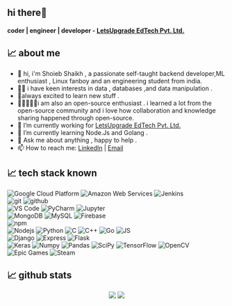 ## hi there👋
#### coder | engineer | developer - [LetsUpgrade EdTech Pvt. Ltd. ](https://letsupgrade.in)

## &#x1f4c8; about me

- 🧔‍ hi, i'm Shoieb Shaikh , a passionate self-taught backend developer,ML enthusiast , Linux fanboy  and an engineering student from india. 
- 🙋‍♂️ i have keen interests in data , databases ,and data manipulation . 
- 📖always excited to learn new stuff . 
- 🧑🏼‍🤝‍🧑🏾i am also an open-source enthusiast . i learned a lot from the open-source community and i love how collaboration and knowledge sharing happened through open-source.
- 🔭 I’m currently working for [LetsUpgrade EdTech Pvt. Ltd. ](https://letsupgrade.in)
- 🌱 I’m currently learning Node.Js and Golang .
- 💬 Ask me about anything , happy to help .
- 📫 How to reach me: [LinkedIn](https://www.linkedin.com/in/shoieb-shaikh-366439189) | [Email](mailto:shaikhshoieb22@gmail.com)

## &#x1f4c8; tech stack known

<img alt="Google Cloud Platform" src="https://img.shields.io/badge/-Google_Cloud_Platform-1a73e8?style=flat-cylinder&logo=google-cloud&logoColor=white" /> <img alt="Amazon Web Services" src="https://img.shields.io/badge/AWS-%23FF9900.svg?style=flat-cylinder&logo=amazon-aws&logoColor=white" /> <img alt="Jenkins" src="https://img.shields.io/badge/Jenkins-%232C5263.svg?style=flat-cylinder&logo=jenkins&logoColor=white" />
<br>
<img alt="git" src="https://img.shields.io/badge/-Git-F05032?style=flat-cylinder&logo=git&logoColor=white" /> <img alt="github" src="https://img.shields.io/badge/GitHub-%23121011.svg?style=flat-cylinder&logo=github&logoColor=white" /> 
<br>
<img alt="VS Code" src="https://img.shields.io/badge/VS%20Code-0078d7.svg?style=flat-cylinder&logo=visual-studio-code&logoColor=white" /> <img alt="PyCharm" src="https://img.shields.io/badge/PyCharm-143?style=flat-cylinder&logo=pycharm&logoColor=black&color=black&labelColor=green" /> <img alt="Jupyter" src="https://img.shields.io/badge/Jupyter-%23FA0F00.svg?style=flat-cylinder&logo=jupyter&logoColor=white" />
<br>
<img alt="MongoDB" src="https://img.shields.io/badge/-MongoDB-13aa52?style=flat-cylinder&logo=mongodb&logoColor=white" /> <img alt="MySQL" src="https://img.shields.io/badge/MySQL-%2300f.svg?style=flat-cylinder&logo=mysql&logoColor=white" /> <img alt="Firebase" src="https://img.shields.io/badge/Firebase-%23039BE5.svg?style=flat-cylinder&logo=firebase" />
<br>
<img alt="npm" src="https://img.shields.io/badge/-NPM-CB3837?style=flat-cylinder&logo=npm&logoColor=white" />
<br>
<img alt="Nodejs" src="https://img.shields.io/badge/-Nodejs-43853d?style=flat-cylinder&logo=Node.js&logoColor=white" /> <img alt="Python" src="https://img.shields.io/badge/-Python-306998?style=flat-cylinder&logo=Python&logoColor=white" /> <img alt="C" src="https://img.shields.io/badge/C-%2300599C.svg?style=flat-cylinder&logo=c&logoColor=white" /> <img alt="C++" src="https://img.shields.io/badge/C++-%2300599C.svg?style=flat-cylinder&logo=c%2B%2B&logoColor=white" /> <img alt="Go" src="https://img.shields.io/badge/Go-%2300ADD8.svg?style=flat-cylinder&logo=go&logoColor=white" /> <img alt="JS" src="https://img.shields.io/badge/JS-%23323330.svg?style=flat-cylinder&logo=javascript&logoColor=%23F7DF1E" />
<br>
<img alt="Django" src="https://img.shields.io/badge/Django-%23092E20.svg?style=flat-cylinder&logo=django&logoColor=white" /> <img alt="Express" src="https://img.shields.io/badge/Express.js-%23404d59.svg?style=flat-cylinder&logo=express&logoColor=%2361DAFB" /> <img alt="Flask" src="https://img.shields.io/badge/Flask-%23000.svg?style=flat-cylinder&logo=flask&logoColor=white" />
<br>
<img alt="Keras" src="https://img.shields.io/badge/Keras-%23D00000.svg?style=flat-cylinder&logo=Keras&logoColor=white" /> <img alt="Numpy" src="https://img.shields.io/badge/Numpy-%23013243.svg?style=flat-cylinder&logo=numpy&logoColor=white" /> <img alt="Pandas" src="https://img.shields.io/badge/Pandas-%23150458.svg?style=flat-cylinder&logo=pandas&logoColor=white" /> <img alt="SciPy" src="https://img.shields.io/badge/SciPy-%230C55A5.svg?style=flat-cylinder&logo=scipy&logoColor=white" /> <img alt="TensorFlow" src="https://img.shields.io/badge/TensorFlow-%23FF6F00.svg?style=flat-cylinder&logo=TensorFlow&logoColor=white" /> <img alt="OpenCV" src="https://img.shields.io/badge/OpenCV-%23white.svg?style=flat-cylinder&logo=opencv&logoColor=white" />
<br>
<img alt="Epic Games" src="https://img.shields.io/badge/EpicGames-%23313131.svg?style=flat-cylinder&logo=epicgames&logoColor=white" /> <img alt="Steam" src="https://img.shields.io/badge/Steam-%23000000.svg?style=folat-cylinder&logo=steam&logoColor=white" />

## &#x1f4c8; github stats
<p align="center">
  <img  src="https://github-readme-stats.vercel.app/api?username=shaikhshoieb22&show_icons=true&theme=gotham&layout=compact&include_all_commits=true" />
  <img  src="https://github-readme-stats.vercel.app/api/top-langs/?username=shaikhshoieb22&hide=TeX&layout=compact&theme=gotham" />
</p>
